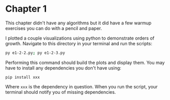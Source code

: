 # Chapter 1

This chapter didn't have any algorithms but it did have a few warmup exercises you can do with a pencil and paper.

I plotted a couple visualizations using python to demonstrate orders of growth. Navigate to this directory in your terminal and run the scripts:

```bash
py e1-2-2.py; py e1-2-3.py
```

Performing this command should build the plots and display them. You may have to install any dependencies you don't have using:

```
pip install xxx
```

Where `xxx` is the dependency in question. When you run the script, your terminal should notify you of missing dependencies.
